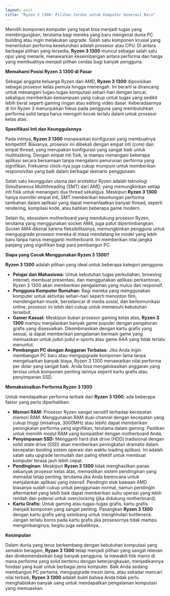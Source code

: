 ```yaml
---
layout: post
title: "Ryzen 3 1300: Pilihan Cerdas untuk Komputer Generasi Baru"
---
```


Memilih komponen komputer yang tepat bisa menjadi tugas yang membingungkan, terutama bagi mereka yang baru mengenal dunia PC building atau ingin melakukan upgrade. Salah satu komponen krusial yang menentukan performa keseluruhan adalah prosesor atau CPU. Di antara berbagai pilihan yang tersedia, **Ryzen 3 1300** muncul sebagai salah satu opsi yang menarik, menawarkan keseimbangan antara performa dan harga yang membuatnya menjadi pilihan cerdas bagi banyak pengguna.

**Memahami Posisi Ryzen 3 1300 di Pasar**

Sebagai anggota keluarga Ryzen dari AMD, **Ryzen 3 1300** diposisikan sebagai prosesor kelas pemula hingga menengah. Ini berarti ia dirancang untuk menangani tugas-tugas komputasi sehari-hari dengan lancar, sekaligus memberikan kemampuan yang cukup untuk tugas yang sedikit lebih berat seperti gaming ringan atau editing video dasar. Keberadaannya di lini Ryzen 3 menunjukkan fokus pada pengguna yang membutuhkan performa solid tanpa harus merogoh kocek terlalu dalam untuk prosesor kelas atas.

**Spesifikasi Inti dan Keunggulannya**

Pada intinya, **Ryzen 3 1300** menawarkan konfigurasi yang membuatnya kompetitif. Biasanya, prosesor ini dibekali dengan empat inti (core) dan empat thread, yang merupakan konfigurasi yang sangat baik untuk multitasking. Dengan empat inti fisik, ia mampu menangani beberapa aplikasi secara bersamaan tanpa mengalami penurunan performa yang signifikan. Frekuensi clock-nya juga cukup mumpuni untuk memberikan responsivitas yang baik dalam berbagai skenario penggunaan.

Salah satu keunggulan utama dari arsitektur Ryzen adalah teknologi Simultaneous Multithreading (SMT) dari AMD, yang memungkinkan setiap inti fisik untuk menangani dua thread sekaligus. Meskipun **Ryzen 3 1300** hanya memiliki empat inti, SMT memberikan keuntungan performa tambahan dalam aplikasi yang dapat memanfaatkan banyak thread, seperti rendering, kompilasi kode, atau bahkan beberapa game modern.

Selain itu, ekosistem motherboard yang mendukung prosesor Ryzen, terutama yang menggunakan socket AM4, juga patut dipertimbangkan. Socket AM4 dikenal karena fleksibilitasnya, memungkinkan pengguna untuk mengupgrade prosesor mereka di masa mendatang ke model yang lebih baru tanpa harus mengganti motherboard. Ini memberikan nilai jangka panjang yang signifikan bagi para pembangun PC.

**Siapa yang Cocok Menggunakan Ryzen 3 1300?**

**Ryzen 3 1300** adalah pilihan yang ideal untuk beberapa kategori pengguna:

*   **Pelajar dan Mahasiswa:** Untuk kebutuhan tugas perkuliahan, browsing internet, membuat presentasi, dan menggunakan aplikasi perkantoran, Ryzen 3 1300 akan memberikan pengalaman yang mulus dan responsif.
*   **Pengguna Komputer Rumahan:** Bagi mereka yang menggunakan komputer untuk aktivitas sehari-hari seperti menonton film, mendengarkan musik, berselancar di media sosial, dan berkomunikasi online, prosesor ini lebih dari cukup untuk memenuhi kebutuhan tersebut.
*   **Gamer Kasual:** Meskipun bukan prosesor gaming kelas atas, **Ryzen 3 1300** mampu menjalankan banyak game populer dengan pengaturan grafis yang disesuaikan. Dikombinasikan dengan kartu grafis yang sesuai, ia dapat memberikan pengalaman bermain game yang memuaskan untuk judul-judul e-sports atau game AAA yang tidak terlalu menuntut.
*   **Pembangun PC dengan Anggaran Terbatas:** Jika Anda ingin membangun PC baru atau mengupgrade komponen lama tanpa mengeluarkan banyak biaya, Ryzen 3 1300 menawarkan nilai performa per dolar yang sangat baik. Anda bisa mengalokasikan anggaran yang tersisa untuk komponen penting lainnya seperti kartu grafis atau penyimpanan SSD.

**Memaksimalkan Performa Ryzen 3 1300**

Untuk mendapatkan performa terbaik dari **Ryzen 3 1300**, ada beberapa faktor yang perlu diperhatikan:

*   **Memori RAM:** Prosesor Ryzen sangat sensitif terhadap kecepatan memori RAM. Menggunakan RAM dual-channel dengan kecepatan yang cukup tinggi (misalnya, 3000MHz atau lebih) dapat memberikan peningkatan performa yang signifikan, terutama dalam gaming. Pastikan untuk memilih modul RAM yang kompatibel dengan motherboard Anda.
*   **Penyimpanan SSD:** Mengganti hard disk drive (HDD) tradisional dengan solid state drive (SSD) akan memberikan peningkatan dramatis dalam kecepatan booting sistem operasi dan waktu loading aplikasi. Ini adalah salah satu upgrade termudah dan paling efektif untuk membuat komputer terasa jauh lebih cepat.
*   **Pendinginan:** Meskipun **Ryzen 3 1300** tidak menghasilkan panas sebanyak prosesor kelas atas, memastikan sistem pendinginan yang memadai tetap penting, terutama jika Anda berencana untuk menjalankan aplikasi yang intensif. Pendingin stok bawaan AMD biasanya sudah cukup untuk penggunaan normal, namun pendingin aftermarket yang lebih baik dapat memberikan suhu operasi yang lebih rendah dan potensi untuk overclocking (jika didukung motherboard).
*   **Kartu Grafis:** Untuk gaming atau tugas-tugas grafis, kartu grafis menjadi komponen yang sangat penting. Pasangkan **Ryzen 3 1300** dengan kartu grafis yang seimbang untuk menghindari bottleneck. Jangan terlalu boros pada kartu grafis jika prosesornya tidak mampu mengimbanginya, begitu juga sebaliknya.

**Kesimpulan**

Dalam dunia yang terus berkembang dengan kebutuhan komputasi yang semakin beragam, **Ryzen 3 1300** tetap menjadi pilihan yang sangat relevan dan direkomendasikan bagi banyak pengguna. Ia mewakili titik manis di mana performa yang solid bertemu dengan keterjangkauan, menjadikannya fondasi yang kuat untuk berbagai jenis komputer. Baik Anda sedang membangun PC pertama, mengupgrade mesin lama, atau sekadar mencari nilai terbaik, **Ryzen 3 1300** adalah bukti bahwa Anda tidak perlu menghabiskan banyak uang untuk mendapatkan pengalaman komputasi yang memuaskan.

